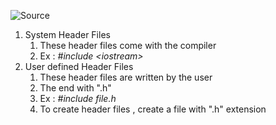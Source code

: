 ![Source](https://www.youtube.com/watch?v=7D5A5ZMKRWw&list=PLu0W_9lII9agpFUAlPFe_VNSlXW5uE0YL&index=6&pp=iAQB)

1. System Header Files
	1. These header files come with the compiler
	2. Ex : *\#include \<iostream>*
2. User defined Header Files
	1. These header files are written by the user
	2. The end with ".h"
	3. Ex : *\#include file.h*
	4. To create header files , create a file with ".h" extension
